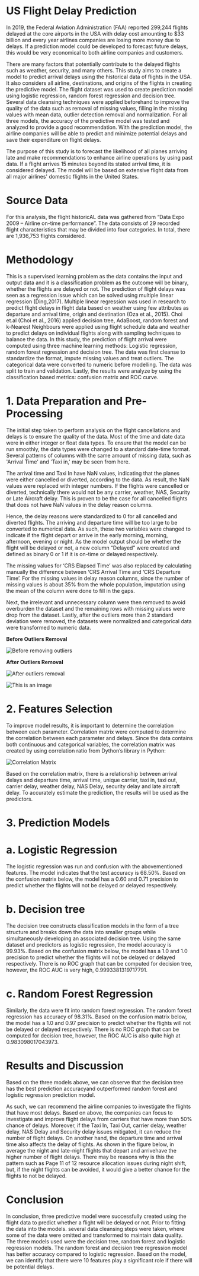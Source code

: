 # US Flight Delay Prediction

In 2019, the Federal Aviation Administration (FAA) reported 299,244 flights delayed at the core airports in the USA with delay cost amounting to $33 billion and every year airlines companies are losing more money due to delays. If a prediction model could be developed to forecast future delays, this would be very economical to both airline companies and customers.

There are many factors that potentially contribute to the delayed flights such as weather, security, and many others. This study aims to create a model to predict arrival delays using the historical data of flights in the USA. It also considers all airline, destinations, and
origins of the flights in creating the predictive model. The flight dataset was used to create prediction model using logistic regression,
random forest regression and decision tree. Several data cleansing techniques were applied beforehand to improve the quality of the data such as removal of missing values, filling in the missing values with mean data, outlier detection removal and normalization. For all three
models, the accuracy of the predictive model was tested and analyzed to provide a good recommendation. With the prediction model, the airline companies will be able to predict and minimize potential delays and save their expenditure on flight delays.

The purpose of this study is to forecast the likelihood of all planes arriving late and make recommendations to enhance airline operations by using past data. If a flight arrives 15 minutes beyond its stated arrival time, it is considered delayed. The model will be based on extensive flight data from all major airlines' domestic flights in the United States.

# Source Data
For this analysis, the flight historicAL data was gathered from “Data Expo 2009 – Airline on-time performance”. The data consists of 29 recorded flight characteristics that may be divided into four categories. In total, there are 1,936,753 flights considered.

# Methodology

This is a supervised learning problem as the data contains the input and output data and it is a classification problem as the outcome will be binary, whether the flights are delayed or not. The prediction of flight delays was seen as a regression issue which can be solved using multiple linear regression (Ding,2017). Multiple linear regression was used in research to predict flight delays in flight data based on weather using few attributes as departure and arrival time, origin and destination (Oza et al., 2015). Choi et.al (Choi et al., 2016) applied decision tree, AdaBoost, random forest and k-Nearest Neighbours were applied using flight schedule data and weather to predict delays on individual flights along with sampling techniques to balance the data. In this study, the prediction of flight arrival were computed using three machine learning methods: Logistic regression, random forest regression and decision tree. The data was first cleanse to standardize the format, impute missing values and treat outliers. The categorical data were converted to numeric before modelling. The data was split to train and validation. Lastly, the results were analyze by using the classification based metrics: confusion matrix and ROC curve.


# 1. Data Preparation and Pre-Processing

The initial step taken to perform analysis on the flight cancellations and delays is to ensure the quality of the data. Most of the time and date data were in either integer or float data types. To ensure that the model can be run smoothly, the data types were changed to a standard date-time format. Several patterns of columns with the same amount of missing data, such as 'Arrival Time' and 'Taxi in,' may be seen from here. 

The arrival time and Taxi In have NaN values, indicating that the planes were either cancelled or diverted, according to the data. As  result, the NaN values were replaced with integer numbers. If the flights were cancelled or diverted, technically there would not be any carrier, weather, NAS, Security or Late Aircraft
delay. This is proven to be the case for all cancelled flights that does not have NaN values in the delay reason columns.

Hence, the delay reasons were standardized to 0 for all cancelled and diverted flights. The arriving and departure time will be too large to be converted to numerical data. As such, these two variables were changed to indicate if the flight depart or arrive in the early morning, morning, afternoon, evening or night. As the model output should be whether the flight will be delayed or not, a new column “Delayed” were created and defined as binary 0 or 1 if it is on-time or delayed respectively. 

The missing values for ‘CRS Elapsed Time’ was also replaced by calculating manually the difference between ‘CRS Arrival Time and ‘CRS Departure Time’. For the missing values in delay reason columns, since the number of missing values is about 35% from the whole population, imputation using the mean of the column were done to fill in the gaps. 

Next, the irrelevant and unnecessary column were then removed to avoid overburden the dataset and the remaining rows with missing values were drop from the dataset. Lastly, after the outliers more than 2 standard deviation were removed, the datasets were normalized and categorical data were transformed to numeric data.

**Before Outliers Removal**

![Before removing outliers](https://github.com/nurulnadira/flightdelayprediction/blob/9cc5e08d8111cec18d589d2cc56a7ca38ec2a19f/Outlier%20Detection%201.png)

**After Outliers Removal**

![After outliers removal](https://github.com/nurulnadira/flightdelayprediction/blob/fce51a7d56139db06147e14bfa2ed75dfed169d4/Outlier%20Detection%202.png)

![This is an image](https://github.com/nurulnadira/flightdelayprediction/blob/17e218828e9c42c063d5e29bd8b506936c464f99/ROC.png)


# 2. Features Selection

To improve model results, it is important to determine the correlation between each parameter. Correlation matrix were computed to determine the correlation between each parameter and delays. Since the data contains both continuous and categorical variables, the correlation matrix was created by using correlation ratio from Dython’s library in Python:

![Correlation Matrix](https://github.com/nurulnadira/flightdelayprediction/blob/ffe2958d9528f8c40121cd10f1f716affd6c2c7a/Correlation%20Matrix.png)

Based on the correlation matrix, there is a relationship between arrival delays and departure time, arrival time, unique carrier, taxi in, taxi out, carrier delay, weather delay, NAS Delay, security delay and late aircraft delay. To accurately estimate the prediction, the results will be used as the predictors. 

# 3. Prediction Models

# a. Logistic Regression

The logistic regression was run and confusion with the abovementioned features. The model indicates that the test accuracy is 68.50%. Based on the confusion matrix below, the model has a 0.60 and 0.71 precision to predict whether the flights will not be delayed or delayed respectively.

# b. Decision tree

The decision tree constructs classification models in the form of a tree structure and breaks down the data into smaller groups while simultaneously developing an associated decision tree. Using the same dataset and predictors as logistic regression, the model accuracy is 99.93%. Based on the confusion matrix below, the model has a 1.0 and 1.0 precision to predict whether the flights will not be delayed or delayed respectively. There is no ROC graph that can be computed for decision tree, however, the ROC AUC is very high, 0.9993381319717791.

# c. Random Forest Regression

Similarly, the data were fit into random forest regression. The random forest regression has accuracy of 98.31%. Based on the confusion matrix below, the model has a 1.0 and 0.97 precision to predict whether the flights will not be delayed or delayed respectively. There is no ROC graph that can be computed for decision tree, however, the ROC AUC is also quite high at 0.983098017043973.

# Results and Discussion

Based on the three models above, we can observe that the decision tree has the best prediction accuracyand outperformed random forest and logistic regression
prediction model.

As such, we can recommend the airline companies to investigate the flights that have most delays. Based on above, the companies can focus to investigate and improve flight delays from carriers that have more than 50% chance of delays. Moreover, if the Taxi In, Taxi Out, carrier delay, weather delay, NAS Delay and Security delay issues mitigated, it can reduce the number of flight delays. On another hand, the departure time and arrival time also affects the delay of flights. As
shown in the figure below, in average the night and late-night flights that depart and arrivehave the higher number of flight delays. There may be reasons why is this the pattern such as Page 11 of 12 resource allocation issues during night shift, but, if the night flights can be avoided, it would give a better chance for the flights to not be delayed.

# Conclusion

In conclusion, three predictive model were successfully created using the flight data to predict whether a flight will be delayed or not. Prior to fitting the data into the models. several data cleansing steps were taken, where some of the data were omitted and transformed to maintain data quality. The three models used were the decision tree, random forest and logistic regression models. The random forest and decision tree regression model has better accuracy compared to logistic regression. Based on the model, we can identify that there were 10 features play a significant role if there will be potential delays.
